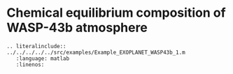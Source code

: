 # Chemical equilibrium composition of WASP-43b atmosphere

```{eval-rst}
.. literalinclude:: ../../../../../src/examples/Example_EXOPLANET_WASP43b_1.m
   :language: matlab
   :linenos:
```
